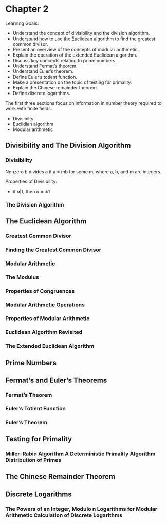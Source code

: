 # Chapter 2

Learning Goals:

- Understand the concept of divisibility and the division algorithm.
- Understand how to use the Euclidean algorithm to find the greatest common
  divisor.
- Present an overview of the concepts of modular arithmetic.
- Explain the operation of the extended Euclidean algorithm.
- Discuss key concepts relating to prime numbers.
- Understand Fermat’s theorem.
- Understand Euler’s theorem.
- Define Euler’s totient function.
- Make a presentation on the topic of testing for primality.
- Explain the Chinese remainder theorem.
- Define discrete logarithms.

The first three sections focus on information in number theory required to work
with finite fields.

- Divisibilty
- Euclidian algorithm
- Modular arithmetic

## Divisibility and The Division Algorithm

### Divisibility

Nonzero b divides a if a = mb for some m, where a, b, and m are integers.

Properties of Divisibility:

- if $a|1$, then $a = \pm 1$

### The Division Algorithm

## The Euclidean Algorithm

### Greatest Common Divisor

### Finding the Greatest Common Divisor

### Modular Arithmetic

### The Modulus

### Properties of Congruences

### Modular Arithmetic Operations

### Properties of Modular Arithmetic

### Euclidean Algorithm Revisited

### The Extended Euclidean Algorithm

## Prime Numbers

## Fermat’s and Euler’s Theorems

### Fermat’s Theorem

### Euler’s Totient Function

### Euler’s Theorem

## Testing for Primality

### Miller–Rabin Algorithm A Deterministic Primality Algorithm Distribution of Primes

## The Chinese Remainder Theorem

## Discrete Logarithms

### The Powers of an Integer, Modulo n Logarithms for Modular Arithmetic Calculation of Discrete Logarithms
